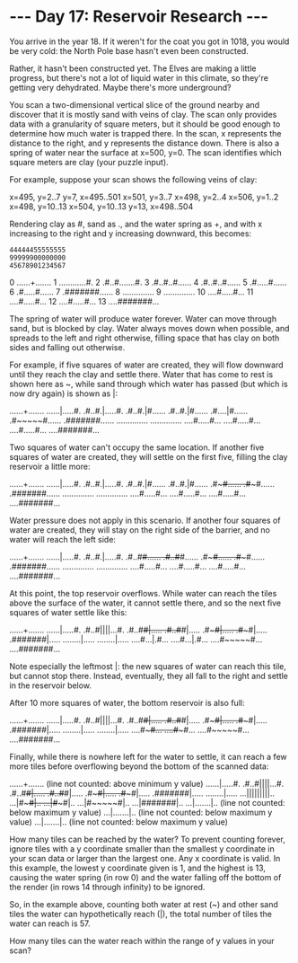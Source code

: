 # --- Day 17: Reservoir Research ---

   You arrive in the year 18. If it weren't for the coat you got in 1018, you
   would be very cold: the North Pole base hasn't even been constructed.

   Rather, it hasn't been constructed yet. The Elves are making a little
   progress, but there's not a lot of liquid water in this climate, so
   they're getting very dehydrated. Maybe there's more underground?

   You scan a two-dimensional vertical slice of the ground nearby and
   discover that it is mostly sand with veins of clay. The scan only provides
   data with a granularity of square meters, but it should be good enough to
   determine how much water is trapped there. In the scan, x represents the
   distance to the right, and y represents the distance down. There is also a
   spring of water near the surface at x=500, y=0. The scan identifies which
   square meters are clay (your puzzle input).

   For example, suppose your scan shows the following veins of clay:

 x=495, y=2..7
 y=7, x=495..501
 x=501, y=3..7
 x=498, y=2..4
 x=506, y=1..2
 x=498, y=10..13
 x=504, y=10..13
 y=13, x=498..504

   Rendering clay as #, sand as ., and the water spring as +, and with x
   increasing to the right and y increasing downward, this becomes:

    44444455555555
    99999900000000
    45678901234567
  0 ......+.......
  1 ............#.
  2 .#..#.......#.
  3 .#..#..#......
  4 .#..#..#......
  5 .#.....#......
  6 .#.....#......
  7 .#######......
  8 ..............
  9 ..............
 10 ....#.....#...
 11 ....#.....#...
 12 ....#.....#...
 13 ....#######...

   The spring of water will produce water forever. Water can move through
   sand, but is blocked by clay. Water always moves down when possible, and
   spreads to the left and right otherwise, filling space that has clay on
   both sides and falling out otherwise.

   For example, if five squares of water are created, they will flow downward
   until they reach the clay and settle there. Water that has come to rest is
   shown here as ~, while sand through which water has passed (but which is
   now dry again) is shown as |:

 ......+.......
 ......|.....#.
 .#..#.|.....#.
 .#..#.|#......
 .#..#.|#......
 .#....|#......
 .#~~~~~#......
 .#######......
 ..............
 ..............
 ....#.....#...
 ....#.....#...
 ....#.....#...
 ....#######...

   Two squares of water can't occupy the same location. If another five
   squares of water are created, they will settle on the first five, filling
   the clay reservoir a little more:

 ......+.......
 ......|.....#.
 .#..#.|.....#.
 .#..#.|#......
 .#..#.|#......
 .#~~~~~#......
 .#~~~~~#......
 .#######......
 ..............
 ..............
 ....#.....#...
 ....#.....#...
 ....#.....#...
 ....#######...

   Water pressure does not apply in this scenario. If another four squares of
   water are created, they will stay on the right side of the barrier, and no
   water will reach the left side:

 ......+.......
 ......|.....#.
 .#..#.|.....#.
 .#..#~~#......
 .#..#~~#......
 .#~~~~~#......
 .#~~~~~#......
 .#######......
 ..............
 ..............
 ....#.....#...
 ....#.....#...
 ....#.....#...
 ....#######...

   At this point, the top reservoir overflows. While water can reach the
   tiles above the surface of the water, it cannot settle there, and so the
   next five squares of water settle like this:

 ......+.......
 ......|.....#.
 .#..#||||...#.
 .#..#~~#|.....
 .#..#~~#|.....
 .#~~~~~#|.....
 .#~~~~~#|.....
 .#######|.....
 ........|.....
 ........|.....
 ....#...|.#...
 ....#...|.#...
 ....#~~~~~#...
 ....#######...

   Note especially the leftmost |: the new squares of water can reach this
   tile, but cannot stop there. Instead, eventually, they all fall to the
   right and settle in the reservoir below.

   After 10 more squares of water, the bottom reservoir is also full:

 ......+.......
 ......|.....#.
 .#..#||||...#.
 .#..#~~#|.....
 .#..#~~#|.....
 .#~~~~~#|.....
 .#~~~~~#|.....
 .#######|.....
 ........|.....
 ........|.....
 ....#~~~~~#...
 ....#~~~~~#...
 ....#~~~~~#...
 ....#######...

   Finally, while there is nowhere left for the water to settle, it can reach
   a few more tiles before overflowing beyond the bottom of the scanned data:

 ......+.......    (line not counted: above minimum y value)
 ......|.....#.
 .#..#||||...#.
 .#..#~~#|.....
 .#..#~~#|.....
 .#~~~~~#|.....
 .#~~~~~#|.....
 .#######|.....
 ........|.....
 ...|||||||||..
 ...|#~~~~~#|..
 ...|#~~~~~#|..
 ...|#~~~~~#|..
 ...|#######|..
 ...|.......|..    (line not counted: below maximum y value)
 ...|.......|..    (line not counted: below maximum y value)
 ...|.......|..    (line not counted: below maximum y value)

   How many tiles can be reached by the water? To prevent counting forever,
   ignore tiles with a y coordinate smaller than the smallest y coordinate in
   your scan data or larger than the largest one. Any x coordinate is valid.
   In this example, the lowest y coordinate given is 1, and the highest is
   13, causing the water spring (in row 0) and the water falling off the
   bottom of the render (in rows 14 through infinity) to be ignored.

   So, in the example above, counting both water at rest (~) and other sand
   tiles the water can hypothetically reach (|), the total number of tiles
   the water can reach is 57.

   How many tiles can the water reach within the range of y values in your
   scan?

